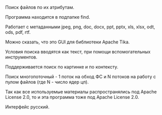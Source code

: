 Поиск файлов по их атрибутам.

Программа находится в подпапке find.

Работает с метаданными jpeg, png, doc, docx, ppt, pptx, xls, xlsx, odt, ods, pdf, rtf.

Можно сказать, что это GUI для библиотеки Apache Tika.

Условия поиска вводятся как текст, при помощи вспомогательных инструментов.

Поддерживается поиск по картинке и по контексту.

Поиск многопоточный - 1 поток на обход ФС и N потоков на работу с пулом файлов (где N - число ядер цп).

Так как все используемые материалы распространялись под Apache License 2.0, то и эта программа тоже под Apache License 2.0.

Интерфейс русский.
